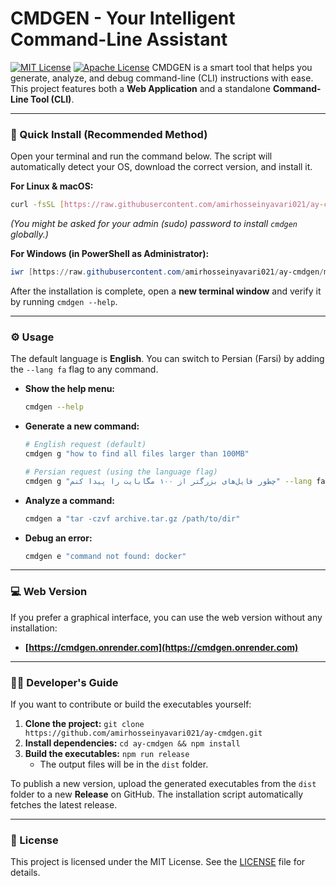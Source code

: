 # CMDGEN - Your Intelligent Command-Line Assistant

[![MIT License](https://img.shields.io/badge/License-MIT-green.svg)](LICENSE)
[![Apache License](https://img.shields.io/badge/License-Apache-green.svg)](LICENSE)
CMDGEN is a smart tool that helps you generate, analyze, and debug command-line (CLI) instructions with ease. This project features both a **Web Application** and a standalone **Command-Line Tool (CLI)**.

---

### 🚀 Quick Install (Recommended Method)

Open your terminal and run the command below. The script will automatically detect your OS, download the correct version, and install it.

**For Linux & macOS:**
```bash
curl -fsSL [https://raw.githubusercontent.com/amirhosseinyavari021/ay-cmdgen/main/install.sh](https://raw.githubusercontent.com/amirhosseinyavari021/ay-cmdgen/main/install.sh) | bash
```
*(You might be asked for your admin (sudo) password to install `cmdgen` globally.)*

**For Windows (in PowerShell as Administrator):**
```powershell
iwr [https://raw.githubusercontent.com/amirhosseinyavari021/ay-cmdgen/main/install.ps1](https://raw.githubusercontent.com/amirhosseinyavari021/ay-cmdgen/main/install.ps1) | iex
```

After the installation is complete, open a **new terminal window** and verify it by running `cmdgen --help`.

---

### ⚙️ Usage

The default language is **English**. You can switch to Persian (Farsi) by adding the `--lang fa` flag to any command.

- **Show the help menu:**
  ```bash
  cmdgen --help
  ```

- **Generate a new command:**
  ```bash
  # English request (default)
  cmdgen g "how to find all files larger than 100MB"

  # Persian request (using the language flag)
  cmdgen g "چطور فایل‌های بزرگتر از ۱۰۰ مگابایت را پیدا کنم" --lang fa
  ```

- **Analyze a command:**
  ```bash
  cmdgen a "tar -czvf archive.tar.gz /path/to/dir"
  ```

- **Debug an error:**
  ```bash
  cmdgen e "command not found: docker"
  ```

---

### 💻 Web Version

If you prefer a graphical interface, you can use the web version without any installation:
- **[https://cmdgen.onrender.com](https://cmdgen.onrender.com)**

---

### 👨‍💻 Developer's Guide

If you want to contribute or build the executables yourself:

1.  **Clone the project:** `git clone https://github.com/amirhosseinyavari021/ay-cmdgen.git`
2.  **Install dependencies:** `cd ay-cmdgen && npm install`
3.  **Build the executables:** `npm run release`
    - The output files will be in the `dist` folder.

To publish a new version, upload the generated executables from the `dist` folder to a new **Release** on GitHub. The installation script automatically fetches the latest release.

---

### 📜 License

This project is licensed under the MIT License. See the [LICENSE](LICENSE) file for details.
